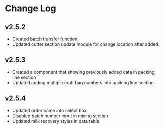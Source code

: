 # Change Log

## v2.5.2
- Created batch transfer function.
- Updated cutter section update module for change location after added.

## v2.5.3
- Created a component that showing previously added data in packing line section
- Updated adding multiple craft bag numbers into packing line section

## v2.5.4
- Updated order name into select box
- Disabled batch number input in mixing section
- Updated milk recovery styles in data table
